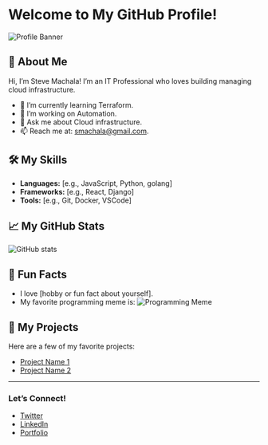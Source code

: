 # Welcome to My GitHub Profile!

![Profile Banner](https://via.placeholder.com/1200x300?text=Your+Awesome+Banner+Here)

## 👋 About Me
Hi, I’m Steve Machala! I’m an IT Professional who loves building managing cloud infrastructure.
- 🌱 I’m currently learning Terraform.
- 🔭 I’m working on Automation.
- 💬 Ask me about Cloud infrastructure.
- 📫 Reach me at: smachala@gmail.com.

## 🛠️ My Skills
- **Languages:** [e.g., JavaScript, Python, golang]
- **Frameworks:** [e.g., React, Django]
- **Tools:** [e.g., Git, Docker, VSCode]

## 📈 My GitHub Stats
![GitHub stats](https://github-readme-stats.vercel.app/api?username=YourUsername&show_icons=true&theme=radical)

## 🌟 Fun Facts
- I love [hobby or fun fact about yourself].
- My favorite programming meme is:
![Programming Meme](https://via.placeholder.com/400x200?text=Insert+Your+Meme+Here)

## 📂 My Projects
Here are a few of my favorite projects:
- [Project Name 1](https://github.com/YourUsername/Project1)
- [Project Name 2](https://github.com/YourUsername/Project2)

---

### Let’s Connect!
- [Twitter](https://twitter.com/yourhandle)
- [LinkedIn](https://linkedin.com/in/yourprofile)
- [Portfolio](https://yourportfolio.com)
